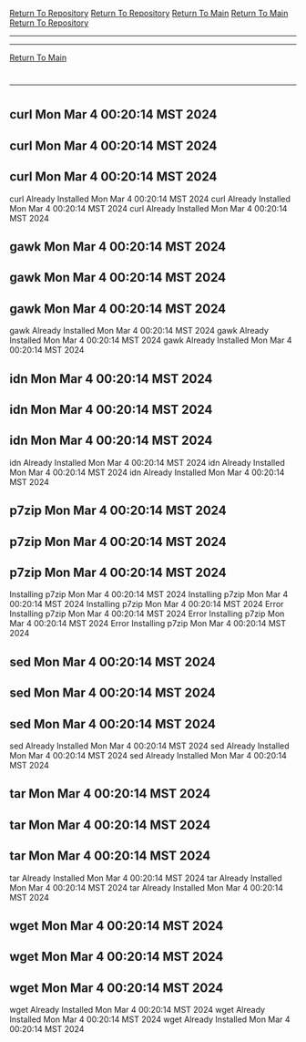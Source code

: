 [Return To Repository](https://github.com/DigitalWarrior/piholeparser/)
[Return To Repository](https://github.com/DigitalWarrior/piholeparser/)
[Return To Main](https://github.com/DigitalWarrior/piholeparser/blob/master/RecentRunLogs/Mainlog.md)
[Return To Main](https://github.com/DigitalWarrior/piholeparser/blob/master/RecentRunLogs/Mainlog.md)
[Return To Repository](https://github.com/DigitalWarrior/piholeparser/)
____________________________________
____________________________________
[Return To Main](https://github.com/DigitalWarrior/piholeparser/blob/master/RecentRunLogs/Mainlog.md)
# 
# 
____________________________________
# 
## curl Mon Mar  4 00:20:14 MST 2024
## curl Mon Mar  4 00:20:14 MST 2024
## curl Mon Mar  4 00:20:14 MST 2024
curl Already Installed Mon Mar  4 00:20:14 MST 2024
curl Already Installed Mon Mar  4 00:20:14 MST 2024
curl Already Installed Mon Mar  4 00:20:14 MST 2024
## gawk Mon Mar  4 00:20:14 MST 2024
## gawk Mon Mar  4 00:20:14 MST 2024
## gawk Mon Mar  4 00:20:14 MST 2024
gawk Already Installed Mon Mar  4 00:20:14 MST 2024
gawk Already Installed Mon Mar  4 00:20:14 MST 2024
gawk Already Installed Mon Mar  4 00:20:14 MST 2024
## idn Mon Mar  4 00:20:14 MST 2024
## idn Mon Mar  4 00:20:14 MST 2024
## idn Mon Mar  4 00:20:14 MST 2024
idn Already Installed Mon Mar  4 00:20:14 MST 2024
idn Already Installed Mon Mar  4 00:20:14 MST 2024
idn Already Installed Mon Mar  4 00:20:14 MST 2024
## p7zip Mon Mar  4 00:20:14 MST 2024
## p7zip Mon Mar  4 00:20:14 MST 2024
## p7zip Mon Mar  4 00:20:14 MST 2024
Installing p7zip Mon Mar  4 00:20:14 MST 2024
Installing p7zip Mon Mar  4 00:20:14 MST 2024
Installing p7zip Mon Mar  4 00:20:14 MST 2024
Error Installing p7zip Mon Mar  4 00:20:14 MST 2024
Error Installing p7zip Mon Mar  4 00:20:14 MST 2024
Error Installing p7zip Mon Mar  4 00:20:14 MST 2024
## sed Mon Mar  4 00:20:14 MST 2024
## sed Mon Mar  4 00:20:14 MST 2024
## sed Mon Mar  4 00:20:14 MST 2024
sed Already Installed Mon Mar  4 00:20:14 MST 2024
sed Already Installed Mon Mar  4 00:20:14 MST 2024
sed Already Installed Mon Mar  4 00:20:14 MST 2024
## tar Mon Mar  4 00:20:14 MST 2024
## tar Mon Mar  4 00:20:14 MST 2024
## tar Mon Mar  4 00:20:14 MST 2024
tar Already Installed Mon Mar  4 00:20:14 MST 2024
tar Already Installed Mon Mar  4 00:20:14 MST 2024
tar Already Installed Mon Mar  4 00:20:14 MST 2024
## wget Mon Mar  4 00:20:14 MST 2024
## wget Mon Mar  4 00:20:14 MST 2024
## wget Mon Mar  4 00:20:14 MST 2024
wget Already Installed Mon Mar  4 00:20:14 MST 2024
wget Already Installed Mon Mar  4 00:20:14 MST 2024
wget Already Installed Mon Mar  4 00:20:14 MST 2024
